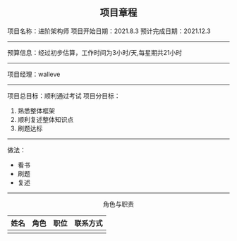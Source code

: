 ## <center>项目章程</center>
项目名称：进阶架构师
项目开始日期：2021.8.3 预计完成日期：2021.12.3
***
预算信息：经过初步估算，工作时间为3小时/天,每星期共21小时
***
项目经理：walleve
***
项目总目标：顺利通过考试
项目分目标：
 1. 熟悉整体框架
 2. 顺利复述整体知识点
 3. 刷题达标
***
做法：

 - 看书
 - 刷题
 - 复述

***
<center>角色与职责</center>

|姓名|角色|职位|联系方式|
|--|--|--|--|
|  |  |  |  |
<!--stackedit_data:
eyJoaXN0b3J5IjpbNzI4MDI2MDg1XX0=
-->